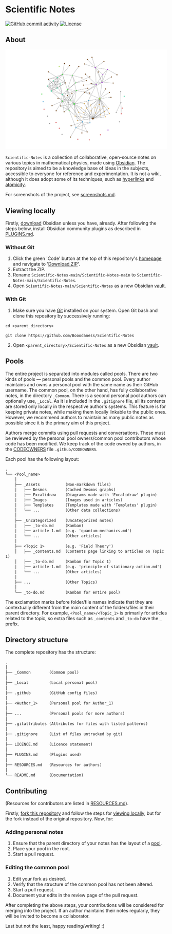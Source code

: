 # Scientific Notes
[![GitHub commit activity](https://img.shields.io/github/commit-activity/m/Booodaness/Scientific-Notes)](https://github.com/Booodaness/Scientific-Notes/commits/main) [![License](https://img.shields.io/badge/license-CC%20BY--NC--SA%204.0-important)](https://creativecommons.org/licenses/by-nc-sa/4.0/)

## About
![Graph view](_Common/_Assets/Images/graph.png)

`Scientific-Notes` is a collection of collaborative, open-source notes on various topics in mathematical physics, made using [Obsidian](https://obsidian.md/). The repository is aimed to be a knowledge base of ideas in the subjects, accessible to everyone for reference and experimentation. It is not a wiki, although it does adopt some of its techniques, such as [hyperlinks](https://help.obsidian.md/How+to/Internal+link) and [atomicity](https://neuron.zettel.page/atomic).

For screenshots of the project, see [screenshots.md](_Common/_Assets/Presentations/screenshots/screenshots.md).

## Viewing locally
Firstly, [download](https://obsidian.md/download) Obsidian unless you have, already. After following the steps below, install Obsidian community plugins as described in [PLUGINS.md](PLUGINS.md).

### Without Git
1. Click the green 'Code' button at the top of this repository's [homepage](https://github.com/Booodaness/Scientific-Notes) and navigate to '[Download ZIP](https://github.com/Booodaness/Scientific-Notes/archive/refs/heads/main.zip)'.
2. Extract the ZIP.
3. Rename `Scientific-Notes-main/Scientific-Notes-main` to `Scientific-Notes-main/Scientific-Notes`.
4. Open `Scientific-Notes-main/Scientific-Notes` as a new Obsidian [vault](https://help.obsidian.md/How+to/Working+with+multiple+vaults).

### With Git
1. Make sure you have [Git](https://git-scm.com/) installed on your system. Open Git bash and clone this repository by successively running:

```
cd <parent_directory>
```

```
git clone https://github.com/Booodaness/Scientific-Notes
```

2. Open `<parent_directory>/Scientific-Notes` as a new Obsidian [vault](https://help.obsidian.md/How+to/Working+with+multiple+vaults).

## Pools
The entire project is separated into modules called pools. There are two kinds of pools  — personal pools and the common pool. Every author maintains and owns a personal pool with the same name as their GitHub username. The common pool, on the other hand, has fully collaborative notes, in the directory `_Common`. There is a second personal pool authors can optionally use, `_Local`. As it is included in the `.gitignore` file, all its contents are stored only locally in the respective author's systems. This feature is for keeping private notes, while making them locally linkable to the public ones. However, we recommend authors to maintain as many public notes as possible since it is the primary aim of this project. 

Authors merge commits using pull requests and conversations. These must be reviewed by the personal pool owners/common pool contributors whose code has been modified. We keep track of the code owned by authors, in the [CODEOWNERS](https://docs.github.com/en/repositories/managing-your-repositorys-settings-and-features/customizing-your-repository/about-code-owners) file `.github/CODEOWNERS`.

Each pool has the following layout:

```
.
└── <Pool_name>
    │
    ├── _Assets           (Non-markdown files)
    │   ├── Desmos        (Cached Desmos graphs)
    │   ├── Excalidraw    (Diagrams made with 'Excalidraw' plugin)
    │   ├── Images        (Images used in articles)
    │   ├── Templates     (Templates made with 'Templates' plugin)
    │   └── ...           (Other data collections)
    │
    ├── _Uncategorized    (Uncategorized notes)
    │   ├── _to-do.md     (Kanban)
    │   ├── article-1.md  (e.g. 'quantum-mechanics.md')
    │   └── ...           (Other articles)
    │
    ├── <Topic 1>         (e.g. 'Field Theory')
    │   ├── _contents.md  (Contents page linking to articles on Topic 1)
    │   ├── _to-do.md     (Kanban for Topic 1)
    │   ├── article-1.md  (e.g. 'principle-of-stationary-action.md')
    │   └── ...           (Other articles)
    │
    ├── ...               (Other Topics)
    │
    └── _to-do.md         (Kanban for entire pool)
```

The exclamation marks before folder/file names indicate that they are contextually different from the main content of the folders/files in their parent directory. For example, `<Pool_name>/<Topic_1>` is primarily for articles related to the topic, so extra files such as `_contents` and `_to-do` have the `_` prefix.

## Directory structure
The complete repository has the structure:

```
.
│
├── _Common        (Common pool)
│
├── _Local         (Local personal pool)
│
├── .github        (GitHub config files)
│
├── <Author_1>     (Personal pool for Author_1)
│
├── ...            (Personal pools for more authors)
│
├── .gitattributes (Attributes for files with listed patterns)
│
├── .gitignore     (List of files untracked by git)
│
├── LICENCE.md     (Licence statement)
│
├── PLUGINS.md     (Plugins used)
│
├── RESOURCES.md   (Resources for authors)
│
└── README.md      (Documentation)
```

## Contributing
(Resources for contributors are listed in [RESOURCES.md](RESOURCES.md)).

Firstly, [fork this repository](https://github.com/Booodaness/Scientific-Notes/fork) and follow the steps for [viewing locally](#viewing-locally), but for the fork instead of the original repository. Now, for:

### Adding personal notes
1. Ensure that the parent directory of your notes has the layout of a [pool](#pools).
2. Place your pool in the root.
3. Start a pull request.

### Editing the common pool
1. Edit your fork as desired.
2. Verify that the structure of the common pool has not been altered.
3. Start a pull request.
4. Document your edits in the review page of the pull request.

After completing the above steps, your contributions will be considered for merging into the project. If an author maintains their notes regularly, they will be invited to become a collaborator.

Last but not the least, happy reading/writing! :)

